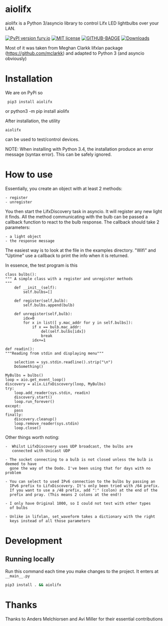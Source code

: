 # aiolifx

aiolifx is a Python 3/asyncio library to control Lifx LED lightbulbs over your LAN.

[![PyPI version fury.io](https://badge.fury.io/py/aiolifx.svg)](https://pypi.python.org/pypi/aiolifx)
[![MIT license](https://img.shields.io/badge/License-MIT-blue.svg)](https://lbesson.mit-licen)
[![GITHUB-BADGE](https://github.com/aiolifx/aiolifx/workflows/black/badge.svg)](https://github.com/psf/black)
[![Downloads](https://pepy.tech/badge/aiolifx/month)](https://pepy.tech/project/aiolifx)

Most of it was taken from Meghan Clarkk lifxlan package (https://github.com/mclarkk)
and adapted to Python 3 (and asyncio obviously)

# Installation

We are on PyPi so

     pip3 install aiolifx
or
     python3 -m pip install aiolifx

After installation, the utility

    aiolifx

can be used to test/control devices.

NOTE: When installing with Python 3.4, the installation produce an error message
      (syntax error). This can be safely ignored.


# How to use

Essentially, you create an object with at least 2 methods:

    - register
    - unregister

You then start the LifxDiscovery task in asyncio. It will register any new light it finds.
All the method communicating with the bulb can be passed a callback function to react to
the bulb response. The callback should take 2 parameters:

    - a light object
    - the response message


The easiest way is to look at the file in the examples directory. "Wifi" and "Uptime" use
a callback to print the info when it is returned.


In essence, the test program is this

    class bulbs():
    """ A simple class with a register and unregister methods
    """
        def __init__(self):
            self.bulbs=[]

        def register(self,bulb):
            self.bulbs.append(bulb)

        def unregister(self,bulb):
            idx=0
            for x in list([ y.mac_addr for y in self.bulbs]):
                if x == bulb.mac_addr:
                    del(self.bulbs[idx])
                    break
                idx+=1

    def readin():
    """Reading from stdin and displaying menu"""

        selection = sys.stdin.readline().strip("\n")
        DoSomething()

    MyBulbs = bulbs()
    loop = aio.get_event_loop()
    discovery = alix.LifxDiscovery(loop, MyBulbs)
    try:
        loop.add_reader(sys.stdin, readin)
        discovery.start()
        loop.run_forever()
    except:
        pass
    finally:
        discovery.cleanup()
        loop.remove_reader(sys.stdin)
        loop.close()


Other things worth noting:

    -  Whilst LifxDiscovery uses UDP broadcast, the bulbs are
       connected with Unicast UDP

    - The socket connecting to a bulb is not closed unless the bulb is deemed to have
      gone the way of the Dodo. I've been using that for days with no problem

    - You can select to used IPv6 connection to the bulbs by passing an
      IPv6 prefix to LifxDiscovery. It's only been tried with /64 prefix.
      If you want to use a /48 prefix, add ":" (colon) at the end of the
      prefix and pray. (This means 2 colons at the end!)

    - I only have Original 1000, so I could not test with other types
      of bulbs

    - Unlike in lifxlan, set_waveform takes a dictionary with the right
      keys instead of all those parameters

# Development
## Running locally
Run this command each time you make changes to the project. It enters at `__main__.py`

```bash
pip3 install . && aiolifx
```

# Thanks

Thanks to Anders Melchiorsen and Avi Miller for their essential contributions
